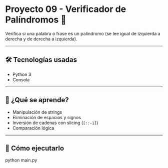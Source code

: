 # Proyecto 09 - Verificador de Palíndromos 🔁

Verifica si una palabra o frase es un palíndromo (se lee igual de izquierda a derecha y de derecha a izquierda).

---

## 🛠 Tecnologías usadas
- Python 3
- Consola

---

## 🧠 ¿Qué se aprende?
- Manipulación de strings
- Eliminación de espacios y signos
- Inversión de cadenas con slicing (`[::-1]`)
- Comparación lógica

---

## 🚀 Cómo ejecutarlo
python main.py